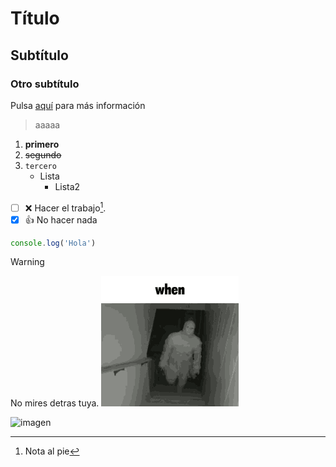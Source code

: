# Título
## Subtítulo
### Otro subtítulo

Pulsa [aquí](https://www.youtube.com/watch?v=dQw4w9WgXcQ) para más información

> aaaaa

1. **primero**
2. ~~segundo~~
3. `tercero`
    - Lista
        - Lista2


- [ ] :x: Hacer el trabajo[^1].
- [x] :+1: No hacer nada

```js
console.log('Hola')
```

> [!WARNING]
> No mires detras tuya.
![](https://raw.githubusercontent.com/mpineirotroncoso/primerospasos/main/images/when.gif)


![imagen](https://marketing4ecommerce.net/wp-content/uploads/2018/06/GitHub-logo-2-imagen.jpg)

[^1]: Nota al pie
